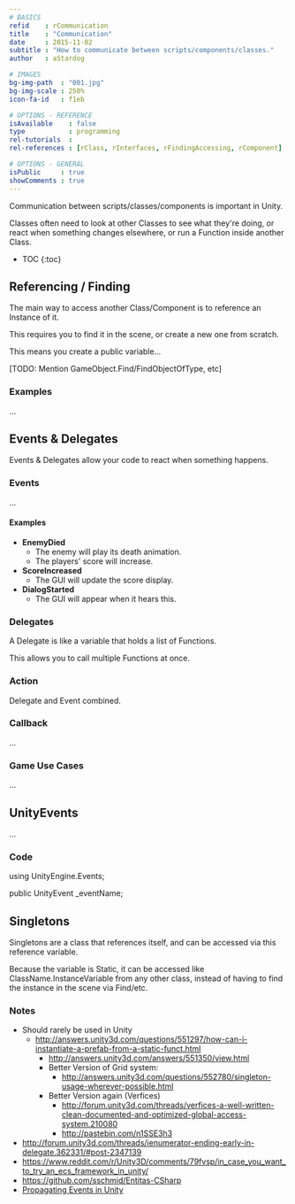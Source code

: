 ```yaml
---
# BASICS
refid    : rCommunication
title    : "Communication"
date     : 2015-11-02
subtitle : "How to communicate between scripts/components/classes."
author   : aStardog

# IMAGES
bg-img-path  : "001.jpg"
bg-img-scale : 250%
icon-fa-id   : f1eb

# OPTIONS - REFERENCE
isAvailable    : false
type           : programming
rel-tutorials  : 
rel-references : [rClass, rInterfaces, rFindingAccessing, rComponent]

# OPTIONS - GENERAL
isPublic     : true
showComments : true
---
```

Communication between scripts/classes/components is important in Unity.

Classes often need to look at other Classes to see what they're doing, or react when something changes elsewhere, or run a Function inside another Class.

* TOC
{:toc}

## Referencing / Finding

The main way to access another Class/Component is to reference an Instance of it.

This requires you to find it in the scene, or create a new one from scratch.

This means you create a public variable...

[TODO: Mention GameObject.Find/FindObjectOfType, etc]

### Examples

...

## Events & Delegates

Events & Delegates allow your code to react when something happens.

### Events

...

#### Examples

* **EnemyDied**
    * The enemy will play its death animation.
    * The players' score will increase.
* **ScoreIncreased**
    * The GUI will update the score display.
* **DialogStarted**
    * The GUI will appear when it hears this.

### Delegates

A Delegate is like a variable that holds a list of Functions.

This allows you to call multiple Functions at once.

### Action

Delegate and Event combined.

### Callback

...

### Game Use Cases

...

## UnityEvents

...

### Code

using UnityEngine.Events;

public UnityEvent _eventName;

## Singletons

Singletons are a class that references itself, and can be accessed via this reference variable.

Because the variable is Static, it can be accessed like ClassName.InstanceVariable from any other class, instead of having to find the instance in the scene via Find/etc.

### Notes

* Should rarely be used in Unity
    * http://answers.unity3d.com/questions/551297/how-can-i-instantiate-a-prefab-from-a-static-funct.html
        * http://answers.unity3d.com/answers/551350/view.html
        * Better Version of Grid system:
            * http://answers.unity3d.com/questions/552780/singleton-usage-wherever-possible.html
        * Better Version again (Verfices)
            * http://forum.unity3d.com/threads/verfices-a-well-written-clean-documented-and-optimized-global-access-system.210080
            * http://pastebin.com/n1SSE3h3
* http://forum.unity3d.com/threads/ienumerator-ending-early-in-delegate.362331/#post-2347139
* https://www.reddit.com/r/Unity3D/comments/79fvsp/in_case_you_want_to_try_an_ecs_framework_in_unity/
* https://github.com/sschmid/Entitas-CSharp
* [Propagating Events in Unity](http://www.aidinzolghadr.com/2019/02/03/propagating-events-in-unity)